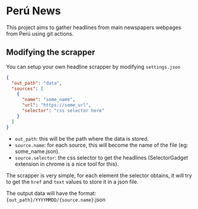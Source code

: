 # Perú News

This project aims to gather headlines from main newspapers webpages from Perú using git actions.

## Modifying the scrapper

You can setup your own headline scrapper by modifying `settings.json`
```json
{
  "out_path": "data",
  "sources": [
    {
      "name": "some_name",
      "url": "https://some_url",
      "selector": "css selector here"
    }
  ]
}
```

- `out_path`: this will be the path where the data is stored.
- `source.name`: for each source, this will become the name of the file (eg: some_name.json).
- `source.selector`: the css selector to get the headlines (SelectorGadget extension in chrome is a nice tool for this).

The scrapper is very simple, for each element the selector obtains, it will try to get the `href` and `text` values to store it in a json file.

The output data will have the format: `{out_path}/YYYYMMDD/{source.name}`.json

